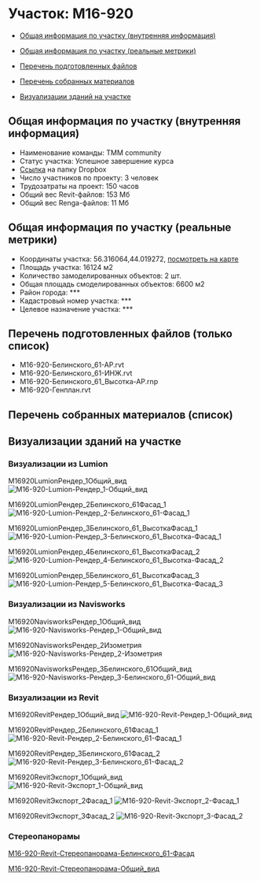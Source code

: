 # Участок: M16-920

* [Общая информация по участку (внутренняя информация)](#Chapter1)

* [Общая информация по участку (реальные метрики)](#Chapter2)

* [Перечень подготовленных файлов](#Chapter3)

* [Перечень собранных материалов](#Chapter4)

* [Визуализации зданий на участке](#Chapter6)

## <a id="Chapter1"></a> Общая информация по участку (внутренняя информация)
+ Наименование команды: TMM community
+ Статус участка: Успешное завершение курса
+ [Ссылка](https://www.dropbox.com/sh/wvvgv1nw1iqred9/AACTVW_q8QXSTWAqWq8jzKW8a/M16_920?dl=0) на папку Dropbox
+ Число участников по проекту: 3 человек
+ Трудозатраты на проект: 150 часов
+ Общий вес Revit-файлов: 153 Мб
+ Общий вес Renga-файлов: 11 Мб
## <a id="Chapter2"></a> Общая информация по участку (реальные метрики)
+ Координаты участка: 56.316064,44.019272, [посмотреть на карте](https://yandex.ru/maps/47/nizhny-novgorod/?ll=44.019272%2C56.316064&z=19)
+ Площадь участка: 16124 м2
+ Количество замоделированных объектов: 2 шт.
+ Общая площадь смоделированных объектов: 6600 м2
+ Район города: *** 
+ Кадастровый номер участка: *** 
+ Целевое назначение участка: *** 
## <a id="Chapter3"></a> Перечень подготовленных файлов (только список)
+ M16-920-Белинского_61-АР.rvt
+ M16-920-Белинского_61-ИНЖ.rvt
+ M16-920-Белинского_61_Высотка-АР.rnp
+ M16-920-Генплан.rvt
## <a id="Chapter4"></a> Перечень собранных материалов (список)
## <a id="Chapter6"></a> Визуализации зданий на участке
### Визуализации из Lumion
M16920LumionРендер_1Общий_вид
![M16-920-Lumion-Рендер_1-Общий_вид](/Images/M16_920/M16-920-Lumion-Рендер_1-Общий_вид_Compressed.jpg)

M16920LumionРендер_2Белинского_61Фасад_1
![M16-920-Lumion-Рендер_2-Белинского_61-Фасад_1](/Images/M16_920/M16-920-Lumion-Рендер_2-Белинского_61-Фасад_1_Compressed.jpg)

M16920LumionРендер_3Белинского_61_ВысоткаФасад_1
![M16-920-Lumion-Рендер_3-Белинского_61_Высотка-Фасад_1](/Images/M16_920/M16-920-Lumion-Рендер_3-Белинского_61_Высотка-Фасад_1_Compressed.jpg)

M16920LumionРендер_4Белинского_61_ВысоткаФасад_2
![M16-920-Lumion-Рендер_4-Белинского_61_Высотка-Фасад_2](/Images/M16_920/M16-920-Lumion-Рендер_4-Белинского_61_Высотка-Фасад_2_Compressed.jpg)

M16920LumionРендер_5Белинского_61_ВысоткаФасад_3
![M16-920-Lumion-Рендер_5-Белинского_61_Высотка-Фасад_3](/Images/M16_920/M16-920-Lumion-Рендер_5-Белинского_61_Высотка-Фасад_3_Compressed.jpg)

### Визуализации из Navisworks
M16920NavisworksРендер_1Общий_вид
![M16-920-Navisworks-Рендер_1-Общий_вид](/Images/M16_920/M16-920-Navisworks-Рендер_1-Общий_вид_Compressed.jpg)

M16920NavisworksРендер_2Изометрия
![M16-920-Navisworks-Рендер_2-Изометрия](/Images/M16_920/M16-920-Navisworks-Рендер_2-Изометрия_Compressed.jpg)

M16920NavisworksРендер_3Белинского_61Общий_вид
![M16-920-Navisworks-Рендер_3-Белинского_61-Общий_вид](/Images/M16_920/M16-920-Navisworks-Рендер_3-Белинского_61-Общий_вид_Compressed.jpg)

### Визуализации из Revit
M16920RevitРендер_1Общий_вид
![M16-920-Revit-Рендер_1-Общий_вид](/Images/M16_920/M16-920-Revit-Рендер_1-Общий_вид_Compressed.jpg)

M16920RevitРендер_2Белинского_61Фасад_1
![M16-920-Revit-Рендер_2-Белинского_61-Фасад_1](/Images/M16_920/M16-920-Revit-Рендер_2-Белинского_61-Фасад_1_Compressed.jpg)

M16920RevitРендер_3Белинского_61Фасад_2
![M16-920-Revit-Рендер_3-Белинского_61-Фасад_2](/Images/M16_920/M16-920-Revit-Рендер_3-Белинского_61-Фасад_2_Compressed.jpg)

M16920RevitЭкспорт_1Общий_вид
![M16-920-Revit-Экспорт_1-Общий_вид](/Images/M16_920/M16-920-Revit-Экспорт_1-Общий_вид_Compressed.jpg)

M16920RevitЭкспорт_2Фасад_1
![M16-920-Revit-Экспорт_2-Фасад_1](/Images/M16_920/M16-920-Revit-Экспорт_2-Фасад_1_Compressed.jpg)

M16920RevitЭкспорт_3Фасад_2
![M16-920-Revit-Экспорт_3-Фасад_2](/Images/M16_920/M16-920-Revit-Экспорт_3-Фасад_2_Compressed.jpg)

### Стереопанорамы
[M16-920-Revit-Стереопанорама-Белинского_61-Фасад](https://pano.autodesk.com/pano.html?url=jpgs/13779122-6f40-4380-a498-4b20e1b3a797&version=2)

[M16-920-Revit-Стереопанорама-Общий_вид](https://pano.autodesk.com/pano.html?url=jpgs/4a7fdf5c-e29a-40b4-afc0-6ad0856230d9&version=2)


